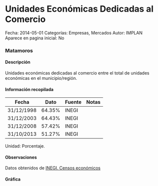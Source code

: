 Unidades Económicas Dedicadas al Comercio
=====

Fecha: 2014-05-01
Categorías: Empresas, Mercados
Autor: IMPLAN
Aparece en pagina inicial: No

### Matamoros

#### Descripción

Unidades económicas dedicadas al comercio entre el total de unidades económicas en el municipio/región.

<!-- break -->

#### Información recopilada

<table class="table table-hover table-bordered matriz">
  <thead>
    <tr><th>Fecha</th><th>Dato</th><th>Fuente</th><th>Notas</th></tr>
  </thead>
  <tbody>
    <tr><td class="centrado">31/12/1998</td><td class="derecha">64.35%</td><td>INEGI</td><td></td></tr>
    <tr><td class="centrado">31/12/2003</td><td class="derecha">64.43%</td><td>INEGI</td><td></td></tr>
    <tr><td class="centrado">31/12/2008</td><td class="derecha">57.42%</td><td>INEGI</td><td></td></tr>
    <tr><td class="centrado">31/10/2013</td><td class="derecha">51.27%</td><td>INEGI</td><td></td></tr>
  </tbody>
</table>

Unidad: Porcentaje.

#### Observaciones

Datos obtenidos de [INEGI. Censos económicos](http://www3.inegi.org.mx/sistemas/saic/)

#### Gráfica

<div id="Morrisoouhceif" class="grafica"></div>
  <script>
  new Morris.Line({
    element: 'Morrisoouhceif',
    data: [
      { fecha: '1998-12-31', dato: 64.3500 },
      { fecha: '2003-12-31', dato: 64.4300 },
      { fecha: '2008-12-31', dato: 57.4200 },
      { fecha: '2013-10-31', dato: 51.2700 }
    ],
    xkey: 'fecha',
    ykeys: ['dato'],
    labels: ['Dato'],
    lineColors: ['#FF5B02'],
    xLabelFormat: function(d) {
      return d.getDate()+'/'+(d.getMonth()+1)+'/'+d.getFullYear();
    },
    dateFormat: function (ts) {
      var d = new Date(ts);
      return d.getDate() + '/' + (d.getMonth() + 1) + '/' + d.getFullYear();
    }
  });
  </script>
